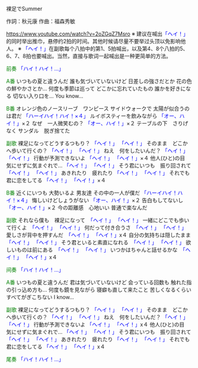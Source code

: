 裸足でSummer

作詞：秋元康
作曲：福森秀敏

https://www.youtube.com/watch?v=2oZGqZ7Msro
※ 建议在喊出<font color=blue>「ヘイ！」</font>的同时举出推巾，悬停约2拍的时间。其他时候请尽量不要举过头顶以免影响他人。
※ <font color=blue>「ヘイ！」</font>在副歌每个八拍中的第1、5拍喊出，以及第4、8个八拍的5、6、7、8拍也要喊出。当然，直接与歌词一起喊出是一种更简单的方法。

<font color=green>前奏</font>
<font color=blue>「ハイ！ハイ！…」</font> 

<font color=green>A番</font>
いつもの夏と違うんだ
誰も気づいていないけど
日差しの強さだとか
花の色の鮮やかさとか…
何度も季節は巡って
どこかに忘れていたもの
誰かを好きになる
切ない入り口を…
You know…

<font color=green>B番</font>
オレンジ色のノースリーブ　ワンピース
サイドウォークで
太陽が似合うのは君だ <font color=blue>「ハーイハイ！ハイ！×４」</font> 
ルイボスティーを飲みながら <font color=blue>「オー、ハイ！」</font>×２ 
なぜ　一人微笑むの？ <font color=blue>「オー、ハイ！」</font>×２ 
テーブルの下　さりげなく
サンダル　脱ぎ捨てた

<font color=green>副歌</font>
裸足になってどうするつもり？ <font color=blue>「ヘイ！」</font> <font color=blue>「ヘイ！」</font> 
そのまま　どこかへ歩いて行くの？ <font color=blue>「ヘイ！」</font> <font color=blue>「ヘイ！」</font> 
ねえ　何をしたいんだ？ <font color=blue>「ヘイ！」</font> <font color=blue>「ヘイ！」</font> 
行動が予測できないよ <font color=blue>「ヘイ！」</font> <font color=blue>「ヘイ！」</font>×４
他人(ひと)の目　気にせずに気まぐれで… <font color=blue>「ヘイ！」</font> <font color=blue>「ヘイ！」</font>
そう君にいつも　振り回されて　<font color=blue>「ヘイ！」</font> <font color=blue>「ヘイ！」</font>
あきれたり　疲れたり <font color=blue>「ヘイ！」</font> <font color=blue>「ヘイ！」</font>
それでも君に恋をしてる  <font color=blue>「ヘイ！」</font> <font color=blue>「ヘイ！」</font>×４

<font color=green>B番</font>
近くにいつも
大勢いるよ
男友達
その中の一人が僕だ <font color=blue>「ハーイハイ！ハイ！×４」</font> 
悔しいけどしょうがない <font color=blue>「オー、ハイ！」</font>×２ 
告白もしてないし <font color=blue>「オー、ハイ！」</font>×２ 
今の距離感　心地いい
普通で楽なんだ

<font color=green>副歌</font>
それなら僕も　裸足になって　<font color=blue>「ヘイ！」</font> <font color=blue>「ヘイ！」</font>
一緒にどこでも歩いて行くよ　<font color=blue>「ヘイ！」</font> <font color=blue>「ヘイ！」</font>
何だって付き合うさ　<font color=blue>「ヘイ！」</font> <font color=blue>「ヘイ！」</font>
愛しさが背中を押すんだ　<font color=blue>「ヘイ！」</font> <font color=blue>「ヘイ！」</font>x４
自分の気持ちは隠したまま　<font color=blue>「ヘイ！」</font> <font color=blue>「ヘイ！」</font>
そう君といると素直になれる　<font color=blue>「ヘイ！」</font> <font color=blue>「ヘイ！」</font>
欲しいものは前にある　<font color=blue>「ヘイ！」</font> <font color=blue>「ヘイ！」</font>
いつかはちゃんと話せるかな　<font color=blue>「ヘイ！」</font> <font color=blue>「ヘイ！」</font>x４

<font color=green>间奏</font>
<font color=blue>「ハイ！ハイ！…」</font> 

<font color=green>A番</font>
いつもの夏と違うんだ
君は気づいていないけど
会っている回数も
触れた指の引っ込め方も…
何度も鏡を見ながら
寝癖も直して来たこと
苦しくなるくらい
すべてがぎこちない
I know…

<font color=green>副歌</font>
裸足になってどうするつもり？ <font color=blue>「ヘイ！」</font> <font color=blue>「ヘイ！」</font>
そのまま　どこかへ歩いて行くの？ <font color=blue>「ヘイ！」</font> <font color=blue>「ヘイ！」</font>
ねえ　何をしたいんだ？ <font color=blue>「ヘイ！」</font> <font color=blue>「ヘイ！」</font>
行動が予測できないよ <font color=blue>「ヘイ！」</font> <font color=blue>「ヘイ！」</font>x４
他人(ひと)の目　気にせずに気まぐれで… <font color=blue>「ヘイ！」</font> <font color=blue>「ヘイ！」</font>
そう君にいつも　振り回されて <font color=blue>「ヘイ！」</font> <font color=blue>「ヘイ！」</font>
あきれたり　疲れたり <font color=blue>「ヘイ！」</font> <font color=blue>「ヘイ！」</font>
それでも君に恋をしてる <font color=blue>「ヘイ！」</font> <font color=blue>「ヘイ！」</font>x４

<font color=green>尾奏</font>
<font color=blue>「ハイ！ハイ！…」</font> 
